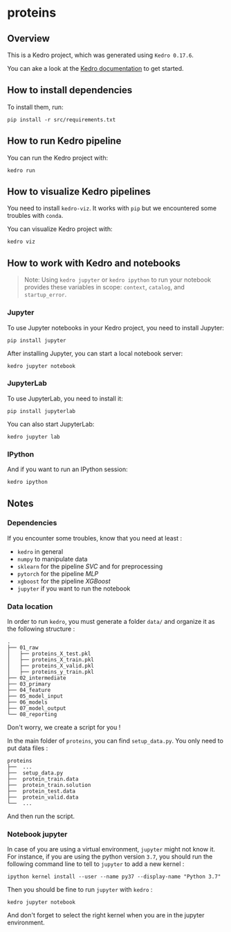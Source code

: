 # proteins

## Overview

This is a Kedro project, which was generated using `Kedro 0.17.6`.

You can ake a look at the [Kedro documentation](https://kedro.readthedocs.io) to get started.


## How to install dependencies

To install them, run:

```shell
pip install -r src/requirements.txt
```

## How to run Kedro pipeline

You can run the Kedro project with:

```shell
kedro run
```

## How to visualize Kedro pipelines

You need to install `kedro-viz`. It works with `pip` but we encountered some troubles with `conda`.

You can visualize Kedro project with:
```shell
kedro viz
```


## How to work with Kedro and notebooks

> Note: Using `kedro jupyter` or `kedro ipython` to run your notebook provides these variables in scope: `context`, `catalog`, and `startup_error`.


### Jupyter
To use Jupyter notebooks in your Kedro project, you need to install Jupyter:

```shell
pip install jupyter
```

After installing Jupyter, you can start a local notebook server:

```shell
kedro jupyter notebook
```

### JupyterLab
To use JupyterLab, you need to install it:

```shell
pip install jupyterlab
```

You can also start JupyterLab:

```shell
kedro jupyter lab
```

### IPython
And if you want to run an IPython session:

```shell
kedro ipython
```

## Notes

### Dependencies

If you encounter some troubles, know that you need at least :
- `kedro` in general
- `numpy` to manipulate data
- `sklearn` for the pipeline _SVC_ and for preprocessing
- `pytorch` for the pipeline _MLP_
- `xgboost` for the pipeline _XGBoost_
- `jupyter` if you want to run the notebook

### Data location

In order to run `kedro`, you must generate a folder `data/` and organize it as the following structure :
```
.
├── 01_raw
│   ├── proteins_X_test.pkl
│   ├── proteins_X_train.pkl
│   ├── proteins_X_valid.pkl
│   ├── proteins_y_train.pkl
├── 02_intermediate
├── 03_primary
├── 04_feature
├── 05_model_input
├── 06_models
├── 07_model_output
└── 08_reporting
```

Don't worry, we create a script for you !

In the main folder of `proteins`, you can find `setup_data.py`. You only need to put data files :
```
proteins
├──  ...
├──  setup_data.py
├──  protein_train.data
├──  protein_train.solution
├──  protein_test.data
├──  protein_valid.data
└──  ...
```
And then run the script.

### Notebook jupyter

In case of you are using a virtual environment, `jupyter` might not know it. For instance, if you are using the python version `3.7`, you should run the following command line to tell to `jupyter` to add a new kernel :
```shell
ipython kernel install --user --name py37 --display-name "Python 3.7"
```
Then you should be fine to run `jupyter` with `kedro` :
```shell
kedro jupyter notebook
```
And don't forget to select the right kernel when you are in the jupyter environment.
